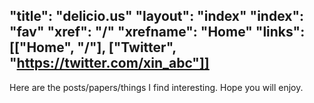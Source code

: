 "title": "delicio.us"
"layout": "index"
"index": "fav"
"xref": "/"
"xrefname": "Home"
"links": [["Home", "/"], ["Twitter", "https://twitter.com/xin_abc"]]
---

Here are the posts/papers/things I find interesting. Hope you will enjoy.
